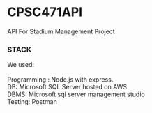 # CPSC471API
API For Stadium Management Project

### STACK
We used:\
\
Programming : Node.js with express.\
DB: Microsoft SQL Server hosted on AWS\
DBMS: Microsoft sql server management studio\
Testing: Postman
